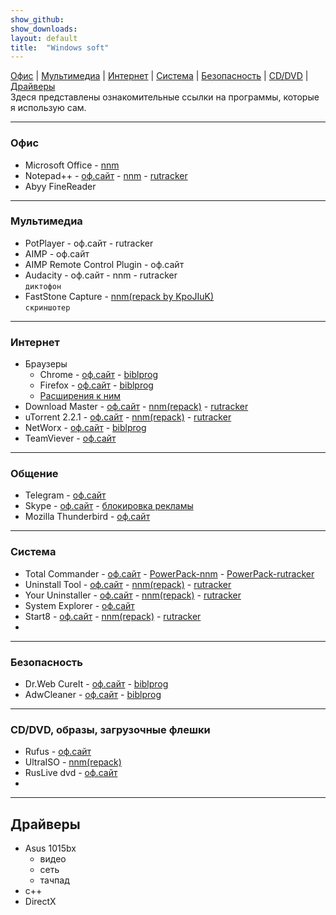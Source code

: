 ```yaml
---
show_github:
show_downloads:
layout: default
title:  "Windows soft"
---
```


[Офис](#офис) | [Мультимедиа](#мультимедиа) | [Интернет](#интернет) | [Система](#система) | [Безопасность](#безопасность) | [CD/DVD](#cddvd-образы-загрузочные-флешки) | [Драйверы](#драйверы)  
Здеся представлены  ознакомительные ссылки на  программы, которые  я использую сам.
______
### Офис
* Microsoft Office - [nnm](#nnm)
* Notepad++ - [оф.сайт](#npp) - [nnm](#) - [rutracker](#)
* Abyy FineReader
______
### Мультимедиа
* PotPlayer - оф.сайт - rutracker
* AIMP - оф.сайт
* AIMP Remote Control Plugin - оф.сайт
* Audacity - оф.сайт - nnm - rutracker  
`диктофон`
* FastStone Capture - [nnm(repack by KpoJIuK)](#nnm)  
`скриншотер`
______
### Интернет
* Браузеры
  * Chrome - [оф.сайт](#npp) - [biblprog](#)
  * Firefox - [оф.сайт](#npp) - [biblprog](#)
  * [Расширения к ним](#npp)
* Download Master - [оф.сайт](#npp) - [nnm(repack)](#nnm) - [rutracker](#)
* uTorrent 2.2.1 - [оф.сайт](#npp) - [nnm(repack)](#nnm) - [rutracker](#)
* NetWorx - [оф.сайт](#npp) - [biblprog](#)
* TeamViever - [оф.сайт](#npp)
_______________
### Общение
* Telegram - [оф.сайт](#npp)
* Skype - [оф.сайт](#npp) - [блокировка рекламы](#npp)
* Mozilla Thunderbird - [оф.сайт](#npp)
_______________
### Система
* Total Commander - [оф.сайт](#npp) - [PowerPack-nnm](#npp) - [PowerPack-rutracker](#npp)
* Uninstall Tool - [оф.сайт](#npp) - [nnm(repack)](#nnm) - [rutracker](#)
* Your Uninstaller - [оф.сайт](#npp) - [nnm(repack)](#nnm) - [rutracker](#)
* System Explorer  - [оф.сайт](#npp)
* Start8  - [оф.сайт](#npp) - [nnm(repack)](#nnm) - [rutracker](#)
* 
___
### Безопасность
* Dr.Web CureIt - [оф.сайт](#npp) - [biblprog](#)
* AdwCleaner  - [оф.сайт](#npp) - [biblprog](#)
___

### CD/DVD, образы, загрузочные флешки
* Rufus  - [оф.сайт](#npp)
* UltraISO - [nnm(repack)](#nnm)
* RusLive dvd - [оф.сайт](#npp)
* 
___
## Драйверы
* Asus 1015bx
  * видео
  * сеть
  * тачпад
* с++
* DirectX
